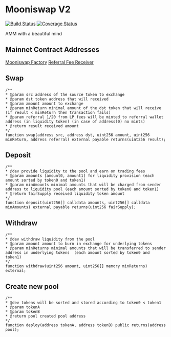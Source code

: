 # Mooniswap V2

[![Build Status](https://github.com/1inch-exchange/mooniswap-v2/workflows/CI/badge.svg)](https://github.com/1inch-exchange/mooniswap-v2/actions)
[![Coverage Status](https://coveralls.io/repos/github/1inch-exchange/mooniswap-v2/badge.svg?branch=master)](https://coveralls.io/github/1inch-exchange/mooniswap-v2?branch=master)

AMM with a beautiful mind

## Mainnet Contract Addresses

[Mooniswap Factory](https://etherscan.io/address/0xbAF9A5d4b0052359326A6CDAb54BABAa3a3A9643)
[Referral Fee Receiver](https://etherscan.io/address/0x2eeA44E40930b1984F42078E836c659A12301E40)

## Swap
```solidity
/**
* @param src address of the source token to exchange
* @param dst token address that will received
* @param amount amount to exchange
* @param minReturn minimal amount of the dst token that will receive (if result < minReturn then transaction fails)
* @param referral 1/20 from LP fees will be minted to referral wallet address (in liquidity token) (in case of address(0) no mints) 
* @return result received amount
*/
function swap(address src, address dst, uint256 amount, uint256 minReturn, address referral) external payable returns(uint256 result);
```

## Deposit
```solidity
/**
* @dev provide liquidity to the pool and earn on trading fees
* @param amounts [amount0, amount1] for liquidity provision (each amount sorted by token0 and token1) 
* @param minAmounts minimal amounts that will be charged from sender address to liquidity pool (each amount sorted by token0 and token1) 
* @return fairSupply received liquidity token amount
*/
function deposit(uint256[] calldata amounts, uint256[] calldata minAmounts) external payable returns(uint256 fairSupply);
```

## Withdraw
```solidity
/**
* @dev withdraw liquidity from the pool
* @param amount amount to burn in exchange for underlying tokens
* @param minReturns minimal amounts that will be transferred to sender address in underlying tokens  (each amount sorted by token0 and token1) 
*/
function withdraw(uint256 amount, uint256[] memory minReturns) external;
```

## Create new pool
```solidity
/**
* @dev tokens will be sorted and stored according to token0 < token1
* @param tokenA 
* @param tokenB 
* @return pool created pool address
*/
function deploy(address tokenA, address tokenB) public returns(address pool);
```
